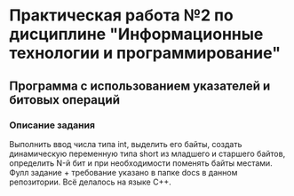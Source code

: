 # Практическая работа №2 по дисциплине "Информационные технологии и программирование"
## Программа с использованием указателей и битовых операций

### Описание задания
Выполнить ввод числа типа int, выделить его байты, создать динамическую переменную типа short из младшего и старшего байтов, определить N-й бит и при необходимости поменять байты местами. Фулл задание + требование указано в папке docs в данном репозитории. Всё делалось на языке С++.




